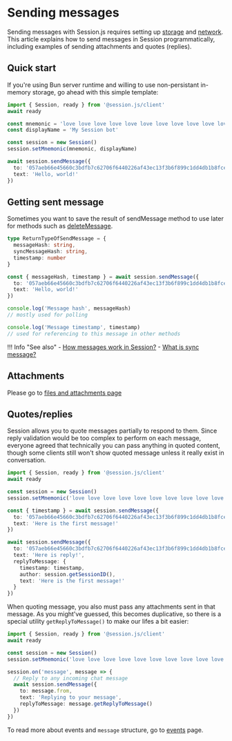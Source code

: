 # Sending messages

Sending messages with Session.js requires setting up [storage](./storage/index.md) and [network](./network/index.md). This article explains how to send messages in Session programmatically, including examples of sending attachments and quotes (replies).

## Quick start

If you're using Bun server runtime and willing to use non-persistant in-memory storage, go ahead with this simple template:

```ts
import { Session, ready } from '@session.js/client'
await ready

const mnemonic = 'love love love love love love love love love love love love love'
const displayName = 'My Session bot'

const session = new Session()
session.setMnemonic(mnemonic, displayName)

await session.sendMessage({
  to: '057aeb66e45660c3bdfb7c62706f6440226af43ec13f3b6f899c1dd4db1b8fce5b',
  text: 'Hello, world!'
})
```

## Getting sent message

Sometimes you want to save the result of sendMessage method to use later for methods such as [deleteMessage](./deleting-messages.md).

```ts
type ReturnTypeOfSendMessage = { 
  messageHash: string, 
  syncMessageHash: string, 
  timestamp: number 
}

const { messageHash, timestamp } = await session.sendMessage({
  to: '057aeb66e45660c3bdfb7c62706f6440226af43ec13f3b6f899c1dd4db1b8fce5b',
  text: 'Hello, world!'
})

console.log('Message hash', messageHash)
// mostly used for polling

console.log('Message timestamp', timestamp)
// used for referencing to this message in other methods
```

!!! Info "See also"
    - [How messages work in Session?](./principles/messages.md)
    - [What is sync message?](./principles/messages.md#control-messages)

## Attachments

Please go to [files and attachments page](./files-and-attachments.md#sending)

## Quotes/replies

Session allows you to quote messages partially to respond to them. Since reply validation would be too complex to perform on each message, everyone agreed that technically you can pass anything in quoted content, though some clients still won't show quoted message unless it really exist in conversation.

```ts
import { Session, ready } from '@session.js/client'
await ready

const session = new Session()
session.setMnemonic('love love love love love love love love love love love love love')

const { timestamp } = await session.sendMessage({
  to: '057aeb66e45660c3bdfb7c62706f6440226af43ec13f3b6f899c1dd4db1b8fce5b',
  text: 'Here is the first message!'
})

await session.sendMessage({
  to: '057aeb66e45660c3bdfb7c62706f6440226af43ec13f3b6f899c1dd4db1b8fce5b',
  text: 'Here is reply!',
  replyToMessage: {
    timestamp: timestamp,
    author: session.getSessionID(),
    text: 'Here is the first message!'
  }
})
```

When quoting message, you also must pass any attachments sent in that message. As you might've guessed, this becomes duplicative, so there is a special utility `getReplyToMessage()` to make our lifes a bit easier:

```ts
import { Session, ready } from '@session.js/client'
await ready

const session = new Session()
session.setMnemonic('love love love love love love love love love love love love love')

session.on('message', message => {
  // Reply to any incoming chat message
  await session.sendMessage({
    to: message.from,
    text: 'Replying to your message',
    replyToMessage: message.getReplyToMessage()
  })
})
```

To read more about events and `message` structure, go to [events](./events.md) page.
